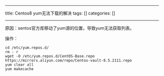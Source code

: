 
--- 
title:  Centos8 yum无法下载的解决 
tags: []
categories: [] 

---
原因：sentos官方库移动了yum源的位置，导致yum无法获取列表。

操作：

```
cd /etc/yum.repos.d/
rm - r 
wget -O /etc/yum.repos.d/CentOS-Base.repo https://mirrors.aliyun.com/repo/Centos-vault-8.5.2111.repo
yum clear all
yum makecache

```
